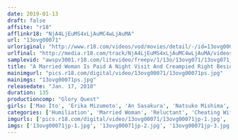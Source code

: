 ```yaml
---
date: 2019-01-13
draft: false
affsite: "r18"
afflinkr18: "NjA4LjEuMS4xLjAuMC4wLjAuMA"
url: "13ovg00071"
urloriginal: "http://www.r18.com/videos/vod/movies/detail/-/id=13ovg00071"
urlfinal: "http://media.r18.com/track/NjA4LjEuMS4xLjAuMC4wLjAuMA/videos/vod/movies/detail/-/id=13ovg00071"
samplevid: "awspv3001.r18.com/litevideo/freepv/1/13o/13ovg071/13ovg071_dmb_w.mp4"
title: "A Married Woman Is Paid A Night Visit And Creampied Right Beside Her Husband As She Tries To Keep Quiet 11"
mainimgurl: "pics.r18.com/digital/video/13ovg00071/13ovg00071ps.jpg"
mainimgs: "13ovg00071ps.jpg"
releasedate: "Jan. 17, 2018"
duration: 135
productioncomp: "Glory Quest"
girls: ['Mao Ito', 'Erika Mizumoto', 'An Sasakura', 'Natsuko Mishima', 'Chitose Yura']
categories: ['Humiliation', 'Married Woman', 'Reluctant', 'Cheating Wife', 'Creampie', 'Hi-Def']
imgurls: ['pics.r18.com/digital/video/13ovg00071/13ovg00071jp-1.jpg', 'pics.r18.com/digital/video/13ovg00071/13ovg00071jp-2.jpg', 'pics.r18.com/digital/video/13ovg00071/13ovg00071jp-3.jpg', 'pics.r18.com/digital/video/13ovg00071/13ovg00071jp-4.jpg', 'pics.r18.com/digital/video/13ovg00071/13ovg00071jp-5.jpg', 'pics.r18.com/digital/video/13ovg00071/13ovg00071jp-6.jpg', 'pics.r18.com/digital/video/13ovg00071/13ovg00071jp-7.jpg', 'pics.r18.com/digital/video/13ovg00071/13ovg00071jp-8.jpg', 'pics.r18.com/digital/video/13ovg00071/13ovg00071jp-9.jpg', 'pics.r18.com/digital/video/13ovg00071/13ovg00071jp-10.jpg', 'pics.r18.com/digital/video/13ovg00071/13ovg00071jp-11.jpg', 'pics.r18.com/digital/video/13ovg00071/13ovg00071jp-12.jpg', 'pics.r18.com/digital/video/13ovg00071/13ovg00071jp-13.jpg', 'pics.r18.com/digital/video/13ovg00071/13ovg00071jp-14.jpg', 'pics.r18.com/digital/video/13ovg00071/13ovg00071jp-15.jpg', 'pics.r18.com/digital/video/13ovg00071/13ovg00071jp-16.jpg', 'pics.r18.com/digital/video/13ovg00071/13ovg00071jp-17.jpg', 'pics.r18.com/digital/video/13ovg00071/13ovg00071jp-18.jpg', 'pics.r18.com/digital/video/13ovg00071/13ovg00071jp-19.jpg', 'pics.r18.com/digital/video/13ovg00071/13ovg00071jp-20.jpg']
imgs: ['13ovg00071jp-1.jpg', '13ovg00071jp-2.jpg', '13ovg00071jp-3.jpg', '13ovg00071jp-4.jpg', '13ovg00071jp-5.jpg', '13ovg00071jp-6.jpg', '13ovg00071jp-7.jpg', '13ovg00071jp-8.jpg', '13ovg00071jp-9.jpg', '13ovg00071jp-10.jpg', '13ovg00071jp-11.jpg', '13ovg00071jp-12.jpg', '13ovg00071jp-13.jpg', '13ovg00071jp-14.jpg', '13ovg00071jp-15.jpg', '13ovg00071jp-16.jpg', '13ovg00071jp-17.jpg', '13ovg00071jp-18.jpg', '13ovg00071jp-19.jpg', '13ovg00071jp-20.jpg']
---
```

